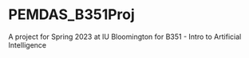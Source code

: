# PEMDAS_B351Proj
 A project for Spring 2023 at IU Bloomington for B351 - Intro to Artificial Intelligence
